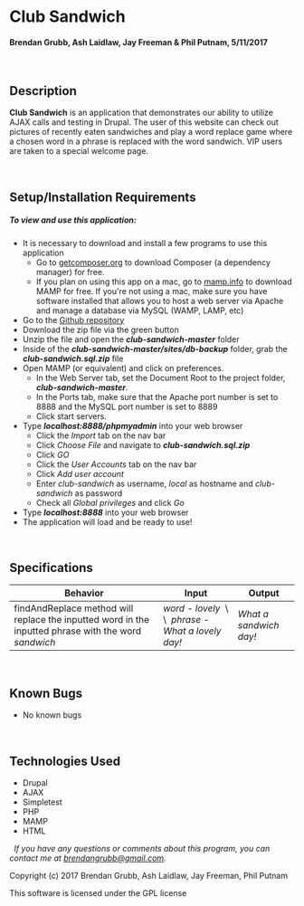# **Club Sandwich**
#### Brendan Grubb, Ash Laidlaw, Jay Freeman & Phil Putnam, 5/11/2017


&nbsp;
## Description
**Club Sandwich** is an application that demonstrates our ability to utilize AJAX calls and testing in Drupal. The user of this website can check out pictures of recently eaten sandwiches and play a word replace game where a chosen word in a phrase is replaced with the word sandwich. VIP users are taken to a special welcome page.

&nbsp;
## Setup/Installation Requirements
##### _To view and use this application:_
* It is necessary to download and install a few programs to use this application
    * Go to [getcomposer.org](https://getcomposer.org/) to download Composer (a dependency manager) for free.
    * If you plan on using this app on a mac, go to [mamp.info](https://www.mamp.info/en/downloads/) to download MAMP for free. If you're not using a mac, make sure you have software installed that allows you to host a web server via Apache and manage a database via MySQL (WAMP, LAMP, etc)
* Go to the [Github repository](https://github.com/Brendangrubb/club-sandwich)
* Download the zip file via the green button
* Unzip the file and open the **_club-sandwich-master_** folder
* Inside of the **_club-sandwich-master/sites/db-backup_** folder, grab the **_club-sandwich.sql.zip_** file
* Open MAMP (or equivalent) and click on preferences.
    * In the Web Server tab, set the Document Root to the project folder, **_club-sandwich-master_**.
    * In the Ports tab, make sure that the Apache port number is set to 8888 and the MySQL port number is set to 8889
    * Click start servers.
* Type **_localhost:8888/phpmyadmin_** into your web browser
    * Click the _Import_ tab on the nav bar
    * Click _Choose File_ and navigate to **_club-sandwich.sql.zip_**
    * Click _GO_
    * Click the _User Accounts_ tab on the nav bar
    * Click _Add user account_
    * Enter _club-sandwich_ as username, _local_ as hostname and _club-sandwich_ as password
    * Check all _Global privileges_ and click _Go_
* Type **_localhost:8888_** into your web browser
* The application will load and be ready to use!

&nbsp;
## Specifications
|Behavior|Input|Output|
|--------|-----|------|
| findAndReplace method will replace the inputted word in the inputted phrase with the word _sandwich_ | _word - lovely_ &nbsp;\ \ &nbsp;_phrase - What a lovely day!_ &nbsp;| _What a sandwich day!_ |

&nbsp;
## Known Bugs
* No known bugs

&nbsp;
## Technologies Used
* Drupal
* AJAX
* Simpletest
* PHP
* MAMP
* HTML

&nbsp;
_If you have any questions or comments about this program, you can contact me at [brendangrubb@gmail.com](mailto:brendangrubb@gmail.com)._

Copyright (c) 2017 Brendan Grubb, Ash Laidlaw, Jay Freeman, Phil Putnam

This software is licensed under the GPL license
